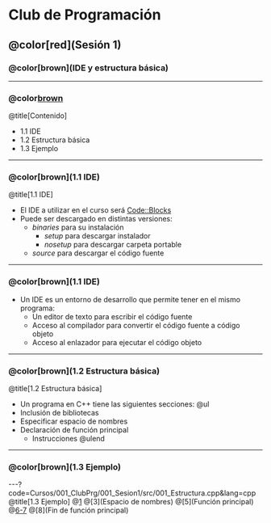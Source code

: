 # Club de Programación
## @color[red](Sesión 1)
### @color[brown](IDE y estructura básica)

---
### @color[brown](Contenido)
@title[Contenido]
- 1.1 IDE
- 1.2 Estructura básica
- 1.3 Ejemplo

---
### @color[brown](1.1 IDE)
@title[1.1 IDE]
- El IDE a utilizar en el curso será [Code::Blocks](http://www.codeblocks.org/)
- Puede ser descargado en distintas versiones:
    + *binaries* para su instalación
        * *setup* para descargar instalador
        * *nosetup* para descargar carpeta portable
    + *source* para descargar el código fuente

---
### @color[brown](1.1 IDE)
- Un IDE es un entorno de desarrollo que permite tener en el mismo programa:
    + Un editor de texto para escribir el código fuente
    + Acceso al compilador para convertir el código fuente a código objeto
    + Acceso al enlazador para ejecutar el código objeto

---
### @color[brown](1.2 Estructura básica)
@title[1.2 Estructura básica]
- Un programa en C++ tiene las siguientes secciones:
@ul
- Inclusión de bibliotecas
- Especificar espacio de nombres
- Declaración de función principal
    + Instrucciones
@ulend

---
### @color[brown](1.3 Ejemplo)
---?code=Cursos/001_ClubPrg/001_Sesion1/src/001_Estructura.cpp&lang=cpp
@title[1.3 Ejemplo]
@[1](Bibliotecas)
@[3](Espacio de nombres)
@[5](Función principal)
@[6-7](Instrucciones)
@[8](Fin de función principal)
